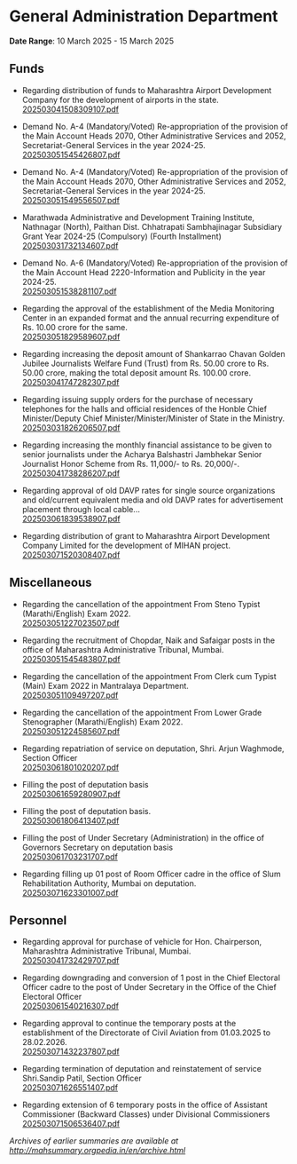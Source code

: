 # General Administration Department

**Date Range**: 10 March 2025 - 15 March 2025


## Funds
- Regarding distribution of funds to Maharashtra Airport Development Company for the development of airports in the state.\
  [202503041508309107.pdf](https://gr.maharashtra.gov.in/Site/Upload/Government%20Resolutions/English/202503041508309107.pdf)

- Demand No. A-4 (Mandatory/Voted) Re-appropriation of the provision of the Main Account Heads 2070, Other Administrative Services and 2052, Secretariat-General Services in the year 2024-25.\
  [202503051545426807.pdf](https://gr.maharashtra.gov.in/Site/Upload/Government%20Resolutions/English/202503051545426807.pdf)

- Demand No. A-4 (Mandatory/Voted) Re-appropriation of the provision of the Main Account Heads 2070, Other Administrative Services and 2052, Secretariat-General Services in the year 2024-25.\
  [202503051549556507.pdf](https://gr.maharashtra.gov.in/Site/Upload/Government%20Resolutions/English/202503051549556507.pdf)

- Marathwada Administrative and Development Training Institute, Nathnagar (North), Paithan Dist. Chhatrapati Sambhajinagar Subsidiary Grant Year 2024-25 (Compulsory) (Fourth Installment)\
  [202503031732134607.pdf](https://gr.maharashtra.gov.in/Site/Upload/Government%20Resolutions/English/202503031732134607.pdf)

- Demand No. A-6 (Mandatory/Voted) Re-appropriation of the provision of the Main Account Head 2220-Information and Publicity in the year 2024-25.\
  [202503051538281107.pdf](https://gr.maharashtra.gov.in/Site/Upload/Government%20Resolutions/English/202503051538281107.pdf)

- Regarding the approval of the establishment of the Media Monitoring Center in an expanded format and the annual recurring expenditure of Rs. 10.00 crore for the same.\
  [202503051829589607.pdf](https://gr.maharashtra.gov.in/Site/Upload/Government%20Resolutions/English/202503051829589607.pdf)

- Regarding increasing the deposit amount of Shankarrao Chavan Golden Jubilee Journalists Welfare Fund (Trust) from Rs. 50.00 crore to Rs. 50.00 crore, making the total deposit amount Rs. 100.00 crore.\
  [202503041747282307.pdf](https://gr.maharashtra.gov.in/Site/Upload/Government%20Resolutions/English/202503041747282307.pdf)

- Regarding issuing supply orders for the purchase of necessary telephones for the halls and official residences of the Honble Chief Minister/Deputy Chief Minister/Minister/Minister of State in the Ministry.\
  [202503031826206507.pdf](https://gr.maharashtra.gov.in/Site/Upload/Government%20Resolutions/English/202503031826206507.pdf)

- Regarding increasing the monthly financial assistance to be given to senior journalists under the Acharya Balshastri Jambhekar Senior Journalist Honor Scheme from Rs. 11,000/- to Rs. 20,000/-.\
  [202503041738286207.pdf](https://gr.maharashtra.gov.in/Site/Upload/Government%20Resolutions/English/202503041738286207.pdf)

- Regarding approval of old DAVP rates for single source organizations and old/current equivalent media and old DAVP rates for advertisement placement through local cable...\
  [202503061839538907.pdf](https://gr.maharashtra.gov.in/Site/Upload/Government%20Resolutions/English/202503061839538907.pdf)

- Regarding distribution of grant to Maharashtra Airport Development Company Limited for the development of MIHAN project.\
  [202503071520308407.pdf](https://gr.maharashtra.gov.in/Site/Upload/Government%20Resolutions/English/202503071520308407....pdf)

## Miscellaneous
- Regarding the cancellation of the appointment From Steno Typist (Marathi/English) Exam 2022.\
  [202503051227023507.pdf](https://gr.maharashtra.gov.in/Site/Upload/Government%20Resolutions/English/202503051227023507.pdf)

- Regarding the recruitment of Chopdar, Naik and Safaigar posts in the office of Maharashtra Administrative Tribunal, Mumbai.\
  [202503051545483807.pdf](https://gr.maharashtra.gov.in/Site/Upload/Government%20Resolutions/English/202503051545483807.pdf)

- Regarding the cancellation of the appointment From Clerk cum Typist (Main) Exam 2022 in Mantralaya Department.\
  [202503051109497207.pdf](https://gr.maharashtra.gov.in/Site/Upload/Government%20Resolutions/English/202503051109497207.pdf)

- Regarding the cancellation of the appointment From Lower Grade Stenographer (Marathi/English) Exam 2022.\
  [202503051224585607.pdf](https://gr.maharashtra.gov.in/Site/Upload/Government%20Resolutions/English/202503051224585607.pdf)

- Regarding repatriation of service on deputation,  Shri. Arjun Waghmode, Section Officer\
  [202503061801020207.pdf](https://gr.maharashtra.gov.in/Site/Upload/Government%20Resolutions/English/202503061801020207.pdf)

- Filling the post of deputation basis\
  [202503061659280907.pdf](https://gr.maharashtra.gov.in/Site/Upload/Government%20Resolutions/English/202503061659280907.pdf)

- Filling the post of deputation basis.\
  [202503061806413407.pdf](https://gr.maharashtra.gov.in/Site/Upload/Government%20Resolutions/English/202503061806413407.pdf)

- Filling the post of Under Secretary (Administration) in the office of Governors Secretary on deputation basis\
  [202503061703231707.pdf](https://gr.maharashtra.gov.in/Site/Upload/Government%20Resolutions/English/202503061703231707.pdf)

- Regarding filling up 01 post of Room Officer cadre in the office of Slum Rehabilitation Authority, Mumbai on deputation.\
  [202503071623301007.pdf](https://gr.maharashtra.gov.in/Site/Upload/Government%20Resolutions/English/202503071623301007.pdf)

## Personnel
- Regarding approval for purchase of vehicle for Hon. Chairperson, Maharashtra Administrative Tribunal, Mumbai.\
  [202503041732429707.pdf](https://gr.maharashtra.gov.in/Site/Upload/Government%20Resolutions/English/202503041732429707.pdf)

- Regarding downgrading and conversion of 1 post in the Chief Electoral Officer cadre to the post of Under Secretary in the Office of the Chief Electoral Officer\
  [202503061540216307.pdf](https://gr.maharashtra.gov.in/Site/Upload/Government%20Resolutions/English/202503061540216307.pdf)

- Regarding approval to continue the temporary posts at the establishment of the Directorate of Civil Aviation from 01.03.2025 to 28.02.2026.\
  [202503071432237807.pdf](https://gr.maharashtra.gov.in/Site/Upload/Government%20Resolutions/English/202503071432237807....pdf)

- Regarding termination of deputation and reinstatement of service Shri.Sandip Patil, Section Officer\
  [202503071626551407.pdf](https://gr.maharashtra.gov.in/Site/Upload/Government%20Resolutions/English/202503071626551407.pdf)

- Regarding extension of 6 temporary posts in the office of Assistant Commissioner (Backward Classes) under Divisional Commissioners\
  [202503071506536407.pdf](https://gr.maharashtra.gov.in/Site/Upload/Government%20Resolutions/English/202503071506536407.pdf)


*Archives of earlier summaries are available at http://mahsummary.orgpedia.in/en/archive.html*